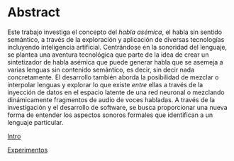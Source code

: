 # Abstract

Este trabajo investiga el concepto del _habla asémica_, el habla sin sentido semántico, a través de la exploración y aplicación de diversas tecnologías incluyendo inteligencia artificial. Centrándose en la sonoridad del lenguaje, se plantea una aventura tecnológica que parte de la idea de crear un sintetizador de habla asémica que puede generar habla que se asemeja a varias lenguas sin contenido semántico, es decir, sin decir nada concretamente. El desarrollo también aborda la posibilidad de mezclar o interpolar lenguas y explorar lo que existe _entre_ ellas a través de la inyección de datos en el espacio latente de una red neuronal o mezclando dinámicamente fragmentos de audio de voces habladas. A través de la investigación y el desarrollo de software, se busca proporcionar una nueva forma de entender los aspectos sonoros formales que identifican a un lenguaje particular.

[Intro](Intro.md ":include :type=markdown")

[Experimentos](Experimentos.md ":include :type=markdown")

<!-- [Entrevistas](Entrevistas.md ":include :type=markdown") -->

<!-- [ConceptosTécnicos](ConceptosTecnicos.md ":include :type=markdown") -->

<!-- [Apéndice](Apendice.md ":include :type=markdown") -->

<!-- [Bibliografía](Bibliografia.md ":include :type=markdown") -->
